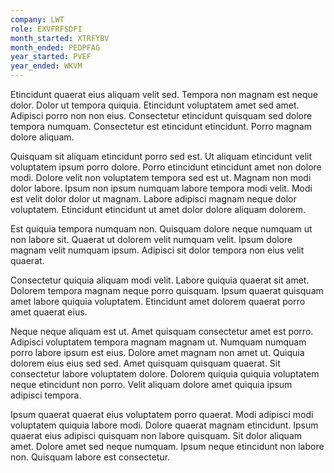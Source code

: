 ```yaml
---
company: LWT
role: EXVFRFSDFI
month_started: XTRFYBV
month_ended: PEDPFAG
year_started: PVEF
year_ended: WKVM
---
```


Etincidunt quaerat eius aliquam velit sed. Tempora non magnam est neque dolor. Dolor ut tempora quiquia. Etincidunt voluptatem amet sed amet. Adipisci porro non non eius. Consectetur etincidunt quisquam sed dolore tempora numquam. Consectetur est etincidunt etincidunt. Porro magnam dolore aliquam.

Quisquam sit aliquam etincidunt porro sed est. Ut aliquam etincidunt velit voluptatem ipsum porro dolore. Porro etincidunt etincidunt amet non dolore modi. Dolore velit non voluptatem tempora sed est ut. Magnam non modi dolor labore. Ipsum non ipsum numquam labore tempora modi velit. Modi est velit dolor dolor ut magnam. Labore adipisci magnam neque dolor voluptatem. Etincidunt etincidunt ut amet dolor dolore aliquam dolorem.

Est quiquia tempora numquam non. Quisquam dolore neque numquam ut non labore sit. Quaerat ut dolorem velit numquam velit. Ipsum dolore magnam velit numquam ipsum. Adipisci sit dolor tempora non eius velit quaerat.

Consectetur quiquia aliquam modi velit. Labore quiquia quaerat sit amet. Dolorem tempora magnam neque porro quisquam. Ipsum quaerat quisquam amet labore quiquia voluptatem. Etincidunt amet dolorem quaerat porro amet quaerat eius.

Neque neque aliquam est ut. Amet quisquam consectetur amet est porro. Adipisci voluptatem tempora magnam magnam ut. Numquam numquam porro labore ipsum est eius. Dolore amet magnam non amet ut. Quiquia dolorem eius eius sed sed. Amet quisquam quisquam quaerat. Sit consectetur labore voluptatem dolore. Dolorem quiquia quiquia voluptatem neque etincidunt non porro. Velit aliquam dolore amet quiquia ipsum adipisci tempora.

Ipsum quaerat quaerat eius voluptatem porro quaerat. Modi adipisci modi voluptatem quiquia labore modi. Dolore quaerat magnam etincidunt. Ipsum quaerat eius adipisci quisquam non labore quisquam. Sit dolor aliquam amet. Dolore amet sed neque numquam. Ipsum neque etincidunt non labore non. Quisquam labore est consectetur.
    